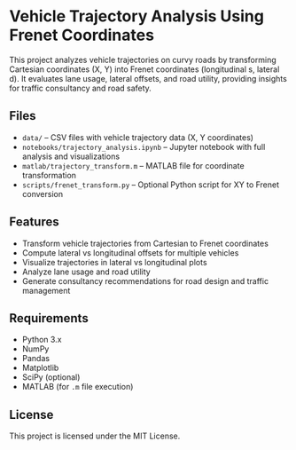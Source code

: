 # Vehicle Trajectory Analysis Using Frenet Coordinates

This project analyzes vehicle trajectories on curvy roads by transforming Cartesian coordinates (X, Y) into Frenet coordinates (longitudinal s, lateral d). It evaluates lane usage, lateral offsets, and road utility, providing insights for traffic consultancy and road safety.

## Files

- `data/` – CSV files with vehicle trajectory data (X, Y coordinates)
- `notebooks/trajectory_analysis.ipynb` – Jupyter notebook with full analysis and visualizations
- `matlab/trajectory_transform.m` – MATLAB file for coordinate transformation
- `scripts/frenet_transform.py` – Optional Python script for XY to Frenet conversion

## Features

- Transform vehicle trajectories from Cartesian to Frenet coordinates
- Compute lateral vs longitudinal offsets for multiple vehicles
- Visualize trajectories in lateral vs longitudinal plots
- Analyze lane usage and road utility
- Generate consultancy recommendations for road design and traffic management

## Requirements

- Python 3.x
- NumPy
- Pandas
- Matplotlib
- SciPy (optional)
- MATLAB (for `.m` file execution)

## License

This project is licensed under the MIT License.

